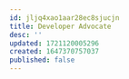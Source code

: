```yaml
---
id: jljq4xao1aar28ec8sjucjn
title: Developer Advocate
desc: ''
updated: 1721120005296
created: 1647370757037
published: false
---
```


